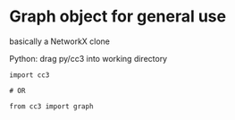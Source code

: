 # Graph object for general use
basically a NetworkX clone



Python: drag py/cc3 into working directory

    import cc3

    # OR

    from cc3 import graph